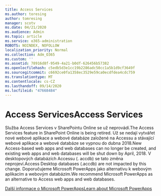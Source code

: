 ```yaml
---
title: Access Services
ms.author: toresing
author: tomresing
manager: scotv
ms.date: 04/21/2020
ms.audience: Admin
ms.topic: article
ms.service: o365-administration
ROBOTS: NOINDEX, NOFOLLOW
localization_priority: Normal
ms.collection: Adm_O365
ms.custom: ''
ms.assetid: 78916d8f-9549-4a21-b0df-626456b57382
ms.openlocfilehash: c5edb5d3e1cc19b2286adc50cc1a5b1d9cf3649f
ms.sourcegitcommit: c6692ce0fa1358ec3529e59ca0ecdfdea4cdc759
ms.translationtype: MT
ms.contentlocale: cs-CZ
ms.lasthandoff: 09/14/2020
ms.locfileid: "47668484"
---
```

# <a name="access-services"></a><span data-ttu-id="83906-102">Access Services</span><span class="sxs-lookup"><span data-stu-id="83906-102">Access Services</span></span>

<span data-ttu-id="83906-103">Služba Access Services v SharePointu Online se už neprovádí.</span><span class="sxs-lookup"><span data-stu-id="83906-103">The Access Services feature in SharePoint Online is being retired.</span></span> <span data-ttu-id="83906-104">Už se nedají vytvářet nové webové aplikace a webové databáze založené na Accessu a stávající webové aplikace a webové databáze se vypnou do dubna 2018.</span><span class="sxs-lookup"><span data-stu-id="83906-104">New Access-based web apps and web databases can no longer be created, and existing web apps and web databases will be shut down by April, 2018.</span></span> <span data-ttu-id="83906-105">V desktopových databázích Accessu (. accdb) se tato změna neprojeví.</span><span class="sxs-lookup"><span data-stu-id="83906-105">Access Desktop databases (.accdb) are not impacted by this change.</span></span> <span data-ttu-id="83906-106">Doporučujeme Microsoft PowerApps jako alternativu k webovým aplikacím a webovým databázím.</span><span class="sxs-lookup"><span data-stu-id="83906-106">We recommend Microsoft PowerApps as an alternative to Access web apps and web databases.</span></span> 
  
[<span data-ttu-id="83906-107">Další informace o Microsoft PowerApps</span><span class="sxs-lookup"><span data-stu-id="83906-107">Learn about Microsoft PowerApps</span></span>](https://powerapps.microsoft.com/)
  